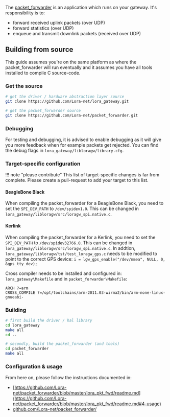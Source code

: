 The [packet_forwarder](https://github.com/Lora-net/packet_forwarder/) is an
application which runs on your gateway. It's responsibility is to:

* forward received uplink packets (over UDP)
* forward statistics (over UDP)
* enqueue and transmit downlink packets (received over UDP)

## Building from source

This guide assumes you're on the same platform as where the packet_forwarder
will run eventually and it assumes you have all tools installed to compile
C source-code.

### Get the source

``` bash
# get the driver / hardware abstraction layer source
git clone https://github.com/Lora-net/lora_gateway.git

# get the packet_forwarder source
git clone https://github.com/Lora-net/packet_forwarder.git
```

### Debugging

For testing and debugging, it is advised to enable debugging as it will give
you more feedback when for example packets get rejected. You can find the
debug flags in `lora_gateway/libloragw/library.cfg`.

### Target-specific configuration

!!! note "please contribute"
    This list of target-specific changes is far from complete. Please create
    a pull-request to add your target to this list.

#### BeagleBone Black

When compiling the packet_forwarder for a BeagleBone Black, you need to set the
`SPI_DEV_PATH` to `/dev/spidev1.0`. This can be changed in
`lora_gateway/libloragw/src/loragw_spi.native.c`.


#### Kerlink

When compiling the packet_forwarder for a Kerlink, you need to set the
`SPI_DEV_PATH` to `/dev/spidev32766.0`. This can be changed in
`lora_gateway/libloragw/src/loragw_spi.native.c`.
In addtion, `lora_gateway/libloragw/tst/test_loragw_gps.c` needs to be
modified to point to the correct GPS device: 
`i = lgw_gps_enable("/dev/nmea", NULL, 0, &gps_tty_dev);`

Cross compiler needs to be installed and configured in: `lora_gateway\Makefile` and in
`packet_forwarder\Makefile`:
```
ARCH ?=arm
CROSS_COMPILE ?=/opt/toolchains/arm-2011.03-wirma2/bin/arm-none-linux-gnueabi-
```

### Building

``` bash
# first build the driver / hal library
cd lora_gateway
make all
cd ..

# secondly, build the packet_forwarder (and tools)
cd packet_forwarder
make all
```

### Configuration & usage

From here on, please follow the instructions documented in:

* [https://github.com/Lora-net/packet_forwarder/blob/master/lora_pkt_fwd/readme.md](https://github.com/Lora-net/packet_forwarder/blob/master/lora_pkt_fwd/readme.md#4-usage)
* [github.com/Lora-net/packet_forwarder/](https://github.com/Lora-net/packet_forwarder/)
